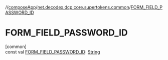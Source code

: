 //[composeApp](../../index.md)/[net.decodex.dcp.core.supertokens.common](index.md)/[FORM_FIELD_PASSWORD_ID](-f-o-r-m_-f-i-e-l-d_-p-a-s-s-w-o-r-d_-i-d.md)

# FORM_FIELD_PASSWORD_ID

[common]\
const val [FORM_FIELD_PASSWORD_ID](-f-o-r-m_-f-i-e-l-d_-p-a-s-s-w-o-r-d_-i-d.md): [String](https://kotlinlang.org/api/latest/jvm/stdlib/kotlin/-string/index.html)
